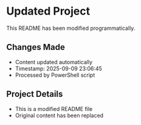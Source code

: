 ﻿# Updated Project

This README has been modified programmatically.

## Changes Made
- Content updated automatically
- Timestamp: 2025-09-09 23:06:45
- Processed by PowerShell script

## Project Details
- This is a modified README file
- Original content has been replaced

